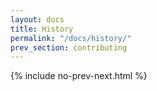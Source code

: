 ```yaml
---
layout: docs
title: History
permalink: "/docs/history/"
prev_section: contributing
---
```




{% include no-prev-next.html %}


